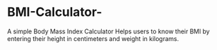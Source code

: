 # BMI-Calculator-

A simple Body Mass Index Calculator 
Helps users to know their BMI by entering their height in centimeters and weight in kilograms.

